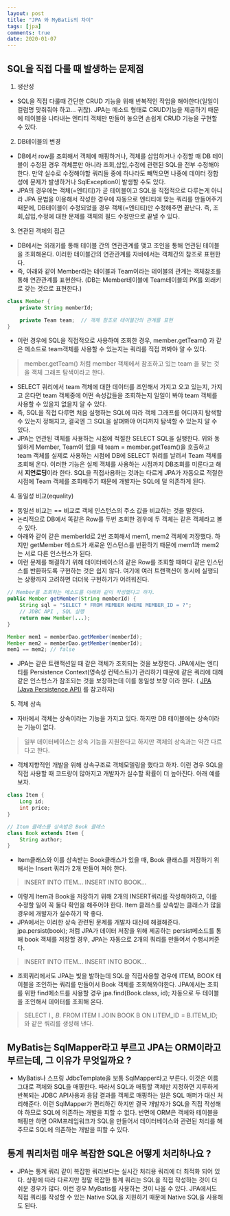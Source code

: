 ```yaml
---
layout: post
title: "JPA 와 MyBatis의 차이"
tags: [jpa]
comments: true
date: 2020-01-07
---
```


## SQL을 직접 다룰 때 발생하는 문제점
1. 생산성
- SQL을 직접 다룰때 간단한 CRUD 기능을 위해 반복적인 작업을 해야한다(일일이 컬럼명 맞춰줘야 하고... 귀찮). JPA는 메소드 형태로 CRUD기능을 제공하기 때문에 테이블을 나타내는 엔티티 객체만 만들어 놓으면 손쉽게 CRUD 기능을 구현할 수 있다. 

2. DB테이블의 변경
- DB에서 row를 조회해서 객체에 매핑하거나, 객체를 삽입하거나 수정할 때 DB 테이블이 수정된 경우 객체뿐만 아니라 조회,삽입,수정에 관련된 SQL을 전부 수정해야한다. 만약 실수로 수정해야할 쿼리들 중에 하나라도 빼먹으면 나중에 데이터 정합성에 문제가 발생하거나 SqlException이 발생할 수도 있다. 
- JPA의 경우에는 객체(=엔티티)가 곧 테이블이고 SQL을 직접적으로 다루는게 아니라 JPA 문법을 이용해서 작성한 경우에 자동으로 엔티티에 맞는 쿼리를 만들어주기 때문에, DB테이블이 수정되었을 경우 객체(=엔티티)만 수정해주면 끝난다. 즉, 조회,삽입,수정에 대한 문제를 객체의 필드 수정만으로 끝낼 수 있다.

3. 연관된 객체의 접근
- DB에서는 외래키를 통해 테이블 간의 연관관계를 맺고 조인을 통해 연관된 테이블을 조회해온다. 이러한 테이블간의 연관관계를 자바에서는 객체간의 참조로 표현한다.
- 즉, 아래와 같이 Member라는 테이블과 Team이라는 테이블의 관계는 객체참조를 통해 연관관계를 표현한다. (DB는 Member테이블에 Team테이블의 PK를 외래키로 갖는 것으로 표현한다.)

```java
class Member {
    private String memberId;

    private Team team;  // 객체 참조로 테이블간의 관계를 표현 
}
```

- 이런 경우에 SQL을 직접적으로 사용하여 조회한 경우, member.getTeam() 과 같은 메소드로 team객체를 사용할 수 있는지는 쿼리를 직접 까봐야 알 수 있다.
> member.getTeam() 처럼 member 객체에서 참조하고 있는 team 을 찾는 것을 객체 그래프 탐색이라고 한다.
- SELECT 쿼리에서 team 객체에 대한 데이터를 조인해서 가지고 오고 있는지, 가지고 온다면 team 객체중에 어떤 속성값들을 조회하는지 일일이 봐야 team 객체를 사용할 수 있을지 없을지 알 수 있다.
- 즉, SQL을 직접 다루면 처음 실행하는 SQL에 따라 객체 그래프를 어디까지 탐색할 수 있는지 정해지고, 결국엔 그 SQL을 살펴봐야 어디까지 탐색할 수 있는지 알 수 있다.
- JPA는 연관된 객체를 사용하는 시점에 적절한 SELECT SQL을 실행한다. 위와 동일하게 Member, Team이 있을 때 team = member.getTeam()을 호출하고 team 객체를 실제로 사용하는 시점에 DB에 SELECT 쿼리를 날려서 Team 객체를 조회해 온다. 이러한 기능은 실제 객체를 사용하는 시점까지 DB조회를 미룬다고 해서 **지연로딩**이라 한다. SQL을 직접사용하는 것과는 다르게 JPA가 자동으로 적절한 시점에 Team 객체를 조회해주기 때문에 개발자는 SQL에 덜 의존하게 된다.

4. 동일성 비교(equality)
- 동일선 비교는 == 비교로 객체 인스턴스의 주소 값을 비교하는 것을 말한다.
- 논리적으로 DB에서 똑같은 Row를 두번 조회한 경우에 두 객체는 같은 객체라고 볼 수 있다.
- 아래와 같이 같은 memberId로 2번 조회해서 mem1, mem2 객체에 저장했다. 하지만 getMember 메소드가 새로운 인스턴스를 반환하기 때문에 mem1과 mem2는 서로 다른 인스턴스가 된다.
- 이런 문제를 해결하기 위해 데이터베이스의 같은 Row를 조회할 때마다 같은 인스턴스를 반환하도록 구현하는 것은 쉽지 않다. 여기에 여러 트랜잭션이 동시에 실행되는 상황까지 고려하면 더더욱 구현하기가 어려워진다.

```java
// Member를 조회하는 메소드를 아래와 같이 작성했다고 하자.
public Member getMember(String memberId) {
    String sql = "SELECT * FROM MEMBER WHERE MEMBER_ID = ?";
    // JDBC API , SQL 실행
    return new Member(...);
}

Member mem1 = memberDao.getMember(memberId);
Member mem2 = memberDao.getMember(memberId);
mem1 == mem2; // false
```

- JPA는 같은 트랜잭션일 때 같은 객체가 조회되는 것을 보장한다. JPA에서는 엔티티를 Persistence Context(영속성 컨텍스트)가 관리하기 때문에 같은 쿼리에 대해 같은 인스턴스가 참조되는 것을 보장하는데 이를 동일성 보장 이라 한다. ( [JPA (Java Persistence API)](https://shinkwangwon.github.io/JPA/) 를 참고하자)

5. 객체 상속
- 자바에서 객체는 상속이라는 기능을 가지고 있다. 하지만 DB 테이블에는 상속이라는 기능이 없다.
> 일부 데이터베이스는 상속 기능을 지원한다고 하지만 객체의 상속과는 약간 다르다고 한다.
- 객체지향적인 개발을 위해 상속구조로 객체모델링을 했다고 하자. 이런 경우 SQL을 직접 사용할 때 코드량이 많아지고 개발자가 실수할 확률이 더 높아진다. 아래 예를 보자.

```java
class Item {
    Long id;
    int price;
}

// Item 클래스를 상속받은 Book 클래스
class Book extends Item {
    String author;
}
```
- Item클래스와 이를 상속받는 Book클래스가 있을 때, Book 클래스를 저장하기 위해서는 Insert 쿼리가 2개 만들어 져야 한다.
> INSERT INTO ITEM... 
> INSERT INTO BOOK...
- 이렇게 Item과 Book을 저장하기 위해 2개의 INSERT쿼리를 작성해야하고, 이를 수정할 일이 꼭 둘다 확인을 해주어야 한다. Item 클래스를 상속받는 클래스가 많을 경우에 개발자가 실수하기 딱 좋다.
- JPA에서는 이러한 상속 관련된 문제를 개발자 대신에 해결해준다. jpa.persist(book); 처럼 JPA가 데이터 저장을 위해 제공하는 persist메소드를 통해 book 객체를 저장할 경우, JPA는 자동으로 2개의 쿼리를 만들어서 수행시켜준다.
> INSERT INTO ITEM... 
> INSERT INTO BOOK...
- 조회쿼리에서도 JPA는 빛을 발하는데 SQL을 직접사용할 경우에 ITEM, BOOK 테이블을 조인하는 쿼리를 만들어서 Book 객체를 조회해와야한다. JPA에서는 조회를 위한 find메소드를 사용할 경우 jpa.find(Book.class, id); 자동으로 두 테이블을 조인해서 데이터를 조회해 온다.
> SELECT I.*, B.* FROM ITEM I JOIN BOOK B ON I.ITEM_ID = B.ITEM_ID; 와 같은 쿼리를 생성해 낸다.



## MyBatis는 SqlMapper라고 부르고 JPA는 ORM이라고 부르는데, 그 이유가 무엇일까요 ?
- MyBatis나 스프링 JdbcTemplate을 보통 SqlMapper라고 부른다. 이것은 이름 그대로 객체와 SQL을 매핑한다. 따라서 SQL과 매핑할 객체만 지정하면 지루하게 반복되는 JDBC API사용과 응답 결과를 객체로 매핑하는 일은 SQL 매퍼가 대신 처리해준다. 이런 SqlMapper가 편리하긴 하지만 결국 개발자가 SQL을 직접 작성해야 하므로 SQL에 의존하는 개발을 피할 수 없다. 반면에 ORM은 객체와 테이블을 매핑만 하면 ORM프레임워크가 SQL을 만들어서 데이터베이스와 관련된 처리를 해주므로 SQL에 의존하는 개발을 피할 수 있다.

## 통계 쿼리처럼 매우 복잡한 SQL은 어떻게 처리하나요 ?
- JPA는 통계 쿼리 같이 복잡한 쿼리보다는 실시간 처리용 쿼리에 더 최적화 되어 있다. 상황에 따라 다르지만 정말 복잡한 통계 쿼리는 SQL을 직접 작성하는 것이 더 쉬운 경우가 많다. 이런 경우 MyBatis를 사용하는 것이 나을 수 있다. JPA에서도 직접 쿼리를 작성할 수 있는 Native SQL을 지원하기 때문에 Native SQL을 사용해도 된다.

